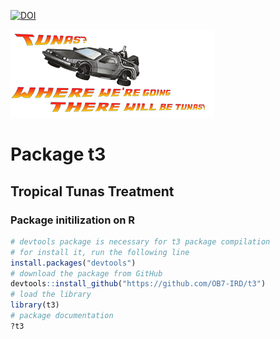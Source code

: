 [![DOI](https://zenodo.org/badge/210599699.svg)](https://zenodo.org/badge/latestdoi/210599699)

![t3_logo](t3_logo.png)
# Package t3

## Tropical Tunas Treatment



### Package initilization on R

```R
# devtools package is necessary for t3 package compilation
# for install it, run the following line
install.packages("devtools")
# download the package from GitHub
devtools::install_github("https://github.com/OB7-IRD/t3")
# load the library
library(t3)
# package documentation
?t3
```
